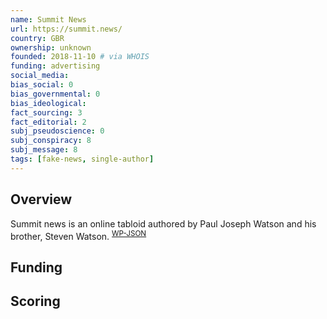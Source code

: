 ```yaml
---
name: Summit News
url: https://summit.news/
country: GBR
ownership: unknown
founded: 2018-11-10 # via WHOIS
funding: advertising
social_media:
bias_social: 0
bias_governmental: 0
bias_ideological:
fact_sourcing: 3
fact_editorial: 2
subj_pseudoscience: 0
subj_conspiracy: 8
subj_message: 8
tags: [fake-news, single-author]
---
```


## Overview
Summit news is an online tabloid authored by Paul Joseph Watson and his brother, Steven Watson. <sup>[WP-JSON](https://summit.news/wp-json/wp/v2/users/)</sup>

## Funding

## Scoring
